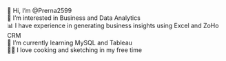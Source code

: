 👋 Hi, I’m @Prerna2599  
👀 I’m interested in Business and Data Analytics  
📊 I have experience in generating business insights using Excel and ZoHo CRM  
🌱 I’m currently learning MySQL and Tableau  
🧑‍🍳 I love cooking and sketching in my free time  


<!---
Prerna2599/Prerna2599 is a ✨ special ✨ repository because its `README.md` (this file) appears on your GitHub profile.
You can click the Preview link to take a look at your changes.
--->
